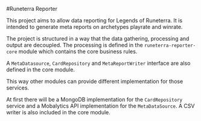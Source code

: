 #Runeterra Reporter

This project aims to allow data reporting for Legends of Runeterra. It is intended to generate meta reports
on archetypes playrate and winrate.

The project is structured in a way that the data gathering, processing and output are decoupled. The processing
is defined in the `runeterra-reporter-core` module which contains the core business rules.

A `MetaDatasource`, `CardRepository` and `MetaReportWriter` interface are also defined in the core module.

This way other modules can provide different implementation for those services.

At first there will be a MongoDB implementation for the `CardRepository` service and a Mobalytics API
implementation for the `MetaDataSource`. A CSV writer is also included in the core module.